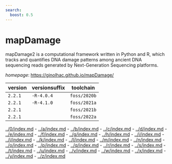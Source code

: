 ```yaml
---
search:
  boost: 0.5
---
```

# mapDamage

mapDamage2 is a computational framework written in Python and     R, which tracks and quantifies DNA damage patterns among ancient DNA     sequencing reads generated by Next-Generation Sequencing platforms.

*homepage*: <https://ginolhac.github.io/mapDamage/>

version | versionsuffix | toolchain
--------|---------------|----------
``2.2.1`` | ``-R-4.0.4`` | ``foss/2020b``
``2.2.1`` | ``-R-4.1.0`` | ``foss/2021a``
``2.2.1`` |  | ``foss/2021b``
``2.2.1`` |  | ``foss/2022a``

[../0/index.md](0) - [../a/index.md](a) - [../b/index.md](b) - [../c/index.md](c) - [../d/index.md](d) - [../e/index.md](e) - [../f/index.md](f) - [../g/index.md](g) - [../h/index.md](h) - [../i/index.md](i) - [../j/index.md](j) - [../k/index.md](k) - [../l/index.md](l) - [../m/index.md](m) - [../n/index.md](n) - [../o/index.md](o) - [../p/index.md](p) - [../q/index.md](q) - [../r/index.md](r) - [../s/index.md](s) - [../t/index.md](t) - [../u/index.md](u) - [../v/index.md](v) - [../w/index.md](w) - [../x/index.md](x) - [../y/index.md](y) - [../z/index.md](z)

